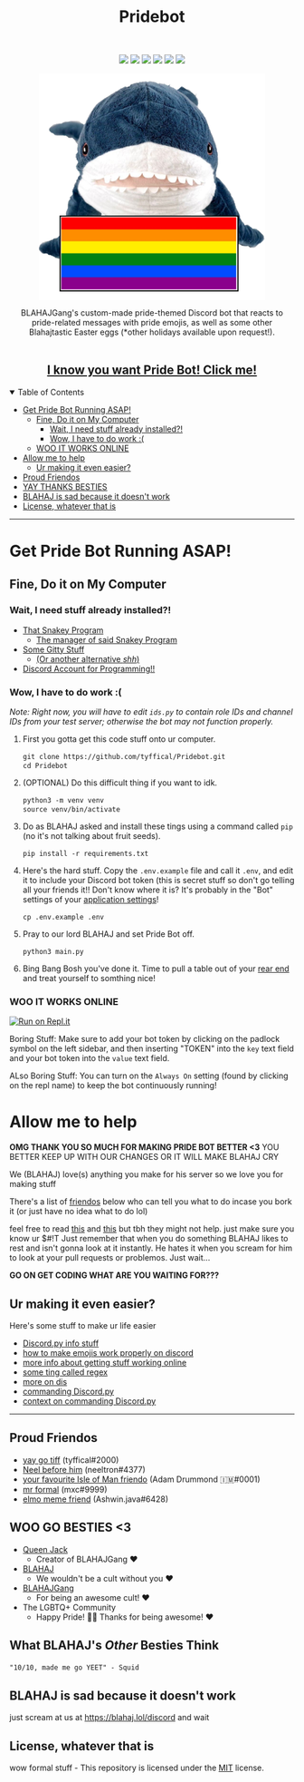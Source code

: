 <h1 align="center">Pridebot</h1>
<br>
<p align="center">
  <a href="https://github.com/tyffical/Pridebot/issues"><img src="https://img.shields.io/github/issues/tyffical/Pridebot"></a>
  <a href="https://github.com/tyffical/Pridebot/network/members"><img src="https://img.shields.io/github/forks/tyffical/Pridebot"></a>
  <a href="https://github.com/tyffical/Pridebot/stargazers"><img src="https://img.shields.io/github/stars/tyffical/Pridebot"></a>
  <a href="https://github.com/tyffical/Pridebot/blob/main/LICENSE"><img src="https://img.shields.io/github/license/tyffical/Pridebot"></a>
  <a  href="https://www.python.org/"><img  src="https://img.shields.io/badge/Made%20with-Python-1f425f.svg"></a>
  <a  href="https://discord.com/invite/763bUceUHb"><img  src="https://img.shields.io/discord/825807863146479657.svg?color=7289da&label=blahajgang&logo=discord&style=flat-square"></a>
</p>
<p align="center">
  <a href="https://blahaj.lol/discord"><img alt="Pride Bot" title="Pride Bot" src="./images/flags/1.png" width="400" align="center"></a>
</p>

<p align="center">
  BLAHAJGang's custom-made pride-themed Discord bot that reacts to pride-related messages with pride emojis, as well as some other Blahajtastic Easter eggs (*other holidays available upon request!).
  
  <br>
  <br>
  <h2 align="center"><a href="https://discord.com/api/oauth2/authorize?client_id=864548443234107402&permissions=2148002880&scope=bot">I know you want Pride Bot! Click me!</a></h2>
</p>

<details open="open">
<summary>Table of Contents</summary>

- [Get Pride Bot Running ASAP!](#get-pride-bot-running-asap)
  - [Fine, Do it on My Computer](#fine-do-it-on-my-computer)
    - [Wait, I need stuff already installed?!](#wait-i-need-stuff-already-installed)
    - [Wow, I have to do work :(](#wow-i-have-to-do-work-)
  - [WOO IT WORKS ONLINE](#woo-it-works-online)
- [Allow me to help](#allow-me-to-help)
  - [Ur making it even easier?](#ur-making-it-even-easier)
- [Proud Friendos](#proud-friendos)
- [YAY THANKS BESTIES](#woo-go-besties-3)
- [BLAHAJ is sad because it doesn't work](#blahaj-is-sad-because-it-doesnt-work)
- [License, whatever that is](#license-whatever-that-is)

</details>

---

# Get Pride Bot Running ASAP!

## Fine, Do it on My Computer

### Wait, I need stuff already installed?!

- [That Snakey Program](https://www.python.org/downloads/)
  - [The manager of said Snakey Program](https://pip.pypa.io/en/stable/installation/)
- [Some Gitty Stuff](https://git-scm.com/downloads)
  - [(Or another alternative _shh_)](https://desktop.github.com)
- [Discord Account for Programming!!](https://discordpy.readthedocs.io/en/stable/discord.html)

### Wow, I have to do work :(

_Note: Right now, you will have to edit `ids.py` to contain role IDs and channel IDs from your test server; otherwise the bot may not function properly._

1. First you gotta get this code stuff onto ur computer.
   ```
   git clone https://github.com/tyffical/Pridebot.git
   cd Pridebot
   ```
2. (OPTIONAL) Do this difficult thing if you want to idk.
   ```
   python3 -m venv venv
   source venv/bin/activate
   ```
3. Do as BLAHAJ asked and install these tings using a command called `pip` (no it's not talking about fruit seeds).
   ```
   pip install -r requirements.txt
   ```
4. Here's the hard stuff. Copy the `.env.example` file and call it `.env`, and edit it to include your Discord bot token (this is secret stuff so don't go telling all your friends it!! Don't know where it is? It's probably in the "Bot" settings of your [application settings](https://discord.com/developers/applications)!
   ```
   cp .env.example .env
   ```
5. Pray to our lord BLAHAJ and set Pride Bot off.
   ```
   python3 main.py
   ```
6. Bing Bang Bosh you've done it. Time to pull a table out of your [rear end](https://youtu.be/zHUEs22lhvQ?t=3) and treat yourself to somthing nice!

### WOO IT WORKS ONLINE

[![Run on Repl.it](https://repl.it/badge/github/tyffical/Pridebot)](https://repl.it/github/tyffical/Pridebot)

Boring Stuff: Make sure to add your bot token by clicking on the padlock symbol on the left sidebar, and then inserting "TOKEN" into the `key` text field and your bot token into the `value` text field.

ALso Boring Stuff: You can turn on the `Always On` setting (found by clicking on the repl name) to keep the bot continuously running!

# Allow me to help

**OMG THANK YOU SO MUCH FOR MAKING PRIDE BOT BETTER <3** YOU BETTER KEEP UP WITH OUR CHANGES OR IT WILL MAKE BLAHAJ CRY

We (BLAHAJ) love(s) anything you make for his server so we love you for making stuff

There's a list of [friendos](#proud-friendos) below who can tell you what to do incase you bork it (or just have no idea what to do lol)

feel free to read [this](https://github.com/tyffical/Pridebot/blob/main/CODE_OF_CONDUCT.md) and [this](https://github.com/tyffical/Pridebot/blob/main/CONTRIBUTING.md) but tbh they might not help. just make sure you know ur $#!T 
Just remember that when you do something BLAHAJ likes to rest and isn't gonna look at it instantly. He hates it when you scream for him to look at your pull requests or problemos. Just wait...

**GO ON GET CODING WHAT ARE YOU WAITING FOR???**

## Ur making it even easier?

Here's some stuff to make ur life easier 

- [Discord.py info stuff](https://discordpy.readthedocs.io/en/latest/api.html)
- [how to make emojis work properly on discord](https://gist.github.com/scragly/b8d20aece2d058c8c601b44a689a47a0)
- [more info about getting stuff working online](https://replit.com/talk/learn/Configuring-GitHub-repos-to-run-on-Replit-and-contributing-back/23948)
- [some ting called regex](https://www.w3schools.com/python/python_regex.asp)
- [more on dis](https://cheatography.com/mutanclan/cheat-sheets/python-regular-expression-regex/)
- [commanding Discord.py](https://discord-py-slash-command.readthedocs.io/en/latest/gettingstarted.html)
- [context on commanding Discord.py](https://discord-py-slash-command.readthedocs.io/en/latest/discord_slash.context.html)

---

## Proud Friendos

- [yay go tiff](https://tyffic.al) (tyffical#2000)
- [Neel before him](https://neeltron.com) (neeltron#4377)
- [your favourite Isle of Man friendo](https://adamd.fyi/) (Adam Drummond 🇮🇲#0001)
- [mr formal](https://m.omg.lol) (mxc#9999)
- [elmo meme friend](https://github.com/ashwinexe) (Ashwin.java#6428)

## WOO GO BESTIES <3

- [Queen Jack](https://poly.work/jacklynbiggin)
  - Creator of BLAHAJGang &#x2764;&#xFE0F;
- [BLAHAJ](https://www.ikea.com/us/en/p/blahaj-soft-toy-shark-90373590/)
  - We wouldn't be a cult without you &#x2764;&#xFE0F;
- [BLAHAJGang](https://blahajgang.lol/)
  - For being an awesome cult! &#x2764;&#xFE0F;
- The LGBTQ+ Community
  - Happy Pride! &#x1F3F3;&#xFE0F;&#x200D;&#x1F308; Thanks for being awesome! &#x2764;&#xFE0F;

## What BLAHAJ's _Other_ Besties Think
```"10/10, made me go YEET" - Squid```

## BLAHAJ is sad because it doesn't work

just scream at us at https://blahaj.lol/discord and wait
## License, whatever that is

wow formal stuff - This repository is licensed under the [MIT](https://choosealicense.com/licenses/mit/) license.
